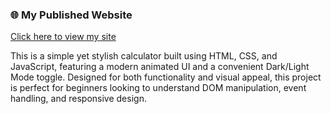 ### 🌐 My Published Website
[Click here to view my site](http://raviraj-01.github.io/Modern-calculator/)

This is a simple yet stylish calculator built using HTML, CSS, and JavaScript, featuring a modern animated UI and a convenient Dark/Light Mode toggle. Designed for both functionality and visual appeal, 
this project is perfect for beginners looking to understand DOM manipulation, event handling, and responsive design.
